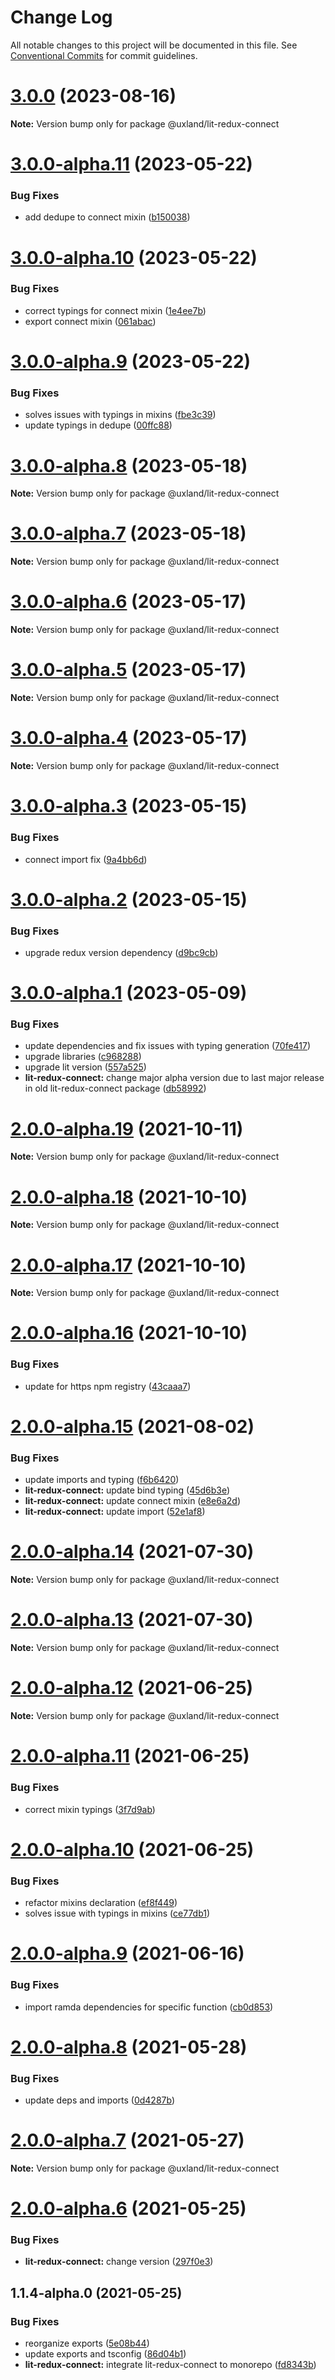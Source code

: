 # Change Log

All notable changes to this project will be documented in this file.
See [Conventional Commits](https://conventionalcommits.org) for commit guidelines.

# [3.0.0](https://github.com/uxland/lit/compare/@uxland/lit-redux-connect@3.0.0-alpha.11...@uxland/lit-redux-connect@3.0.0) (2023-08-16)

**Note:** Version bump only for package @uxland/lit-redux-connect





# [3.0.0-alpha.11](https://github.com/uxland/lit/compare/@uxland/lit-redux-connect@3.0.0-alpha.10...@uxland/lit-redux-connect@3.0.0-alpha.11) (2023-05-22)


### Bug Fixes

* add dedupe to connect mixin ([b150038](https://github.com/uxland/lit/commit/b150038c240f6faed74be339c499cb67cacb3589))





# [3.0.0-alpha.10](https://github.com/uxland/lit/compare/@uxland/lit-redux-connect@3.0.0-alpha.9...@uxland/lit-redux-connect@3.0.0-alpha.10) (2023-05-22)


### Bug Fixes

* correct typings for connect mixin ([1e4ee7b](https://github.com/uxland/lit/commit/1e4ee7bd737ab7a54151b8d152c78822f9a4aeb0))
* export connect mixin ([061abac](https://github.com/uxland/lit/commit/061abac372dfb02600684e19aa9ebc89e72d5587))





# [3.0.0-alpha.9](https://github.com/uxland/lit/compare/@uxland/lit-redux-connect@3.0.0-alpha.8...@uxland/lit-redux-connect@3.0.0-alpha.9) (2023-05-22)


### Bug Fixes

* solves issues with typings in mixins ([fbe3c39](https://github.com/uxland/lit/commit/fbe3c39e121acfe2d70fe12434e5e53125a2c651))
* update typings in dedupe ([00ffc88](https://github.com/uxland/lit/commit/00ffc881f9335ad63cf2c8687cae9426408eadba))





# [3.0.0-alpha.8](https://github.com/uxland/lit/compare/@uxland/lit-redux-connect@3.0.0-alpha.7...@uxland/lit-redux-connect@3.0.0-alpha.8) (2023-05-18)

**Note:** Version bump only for package @uxland/lit-redux-connect





# [3.0.0-alpha.7](https://github.com/uxland/lit/compare/@uxland/lit-redux-connect@3.0.0-alpha.6...@uxland/lit-redux-connect@3.0.0-alpha.7) (2023-05-18)

**Note:** Version bump only for package @uxland/lit-redux-connect





# [3.0.0-alpha.6](https://github.com/uxland/lit/compare/@uxland/lit-redux-connect@3.0.0-alpha.5...@uxland/lit-redux-connect@3.0.0-alpha.6) (2023-05-17)

**Note:** Version bump only for package @uxland/lit-redux-connect





# [3.0.0-alpha.5](https://github.com/uxland/lit/compare/@uxland/lit-redux-connect@3.0.0-alpha.4...@uxland/lit-redux-connect@3.0.0-alpha.5) (2023-05-17)

**Note:** Version bump only for package @uxland/lit-redux-connect





# [3.0.0-alpha.4](https://github.com/uxland/lit/compare/@uxland/lit-redux-connect@3.0.0-alpha.3...@uxland/lit-redux-connect@3.0.0-alpha.4) (2023-05-17)

**Note:** Version bump only for package @uxland/lit-redux-connect





# [3.0.0-alpha.3](https://github.com/uxland/lit/compare/@uxland/lit-redux-connect@3.0.0-alpha.2...@uxland/lit-redux-connect@3.0.0-alpha.3) (2023-05-15)


### Bug Fixes

* connect import fix ([9a4bb6d](https://github.com/uxland/lit/commit/9a4bb6d014687264df8653a80726f9d0f6cda7c6))





# [3.0.0-alpha.2](https://github.com/uxland/lit/compare/@uxland/lit-redux-connect@3.0.0-alpha.1...@uxland/lit-redux-connect@3.0.0-alpha.2) (2023-05-15)


### Bug Fixes

* upgrade redux version dependency ([d9bc9cb](https://github.com/uxland/lit/commit/d9bc9cb119f8f857b2e55962af64f6185dc484c6))





# [3.0.0-alpha.1](https://github.com/uxland/lit/compare/@uxland/lit-redux-connect@2.0.0-alpha.19...@uxland/lit-redux-connect@3.0.0-alpha.1) (2023-05-09)


### Bug Fixes

* update dependencies and fix issues with typing generation ([70fe417](https://github.com/uxland/lit/commit/70fe4175dfe186384898a4e243128f3948fe44c4))
* upgrade libraries ([c968288](https://github.com/uxland/lit/commit/c9682888a3d3fc2e730fdabcda1e84be633cb2c7))
* upgrade lit version ([557a525](https://github.com/uxland/lit/commit/557a525f3ceae6525b2bd2d336ea3feb52e6e26a))
* **lit-redux-connect:** change major alpha version due to last major release in old lit-redux-connect package ([db58992](https://github.com/uxland/lit/commit/db5899254e603c6b4c96a8093bfeed730c67eceb))





# [2.0.0-alpha.19](https://github.com/uxland/lit/compare/@uxland/lit-redux-connect@2.0.0-alpha.18...@uxland/lit-redux-connect@2.0.0-alpha.19) (2021-10-11)

**Note:** Version bump only for package @uxland/lit-redux-connect





# [2.0.0-alpha.18](https://github.com/uxland/lit/compare/@uxland/lit-redux-connect@2.0.0-alpha.17...@uxland/lit-redux-connect@2.0.0-alpha.18) (2021-10-10)

**Note:** Version bump only for package @uxland/lit-redux-connect





# [2.0.0-alpha.17](https://github.com/uxland/lit/compare/@uxland/lit-redux-connect@2.0.0-alpha.16...@uxland/lit-redux-connect@2.0.0-alpha.17) (2021-10-10)

**Note:** Version bump only for package @uxland/lit-redux-connect





# [2.0.0-alpha.16](https://github.com/uxland/lit/compare/@uxland/lit-redux-connect@2.0.0-alpha.15...@uxland/lit-redux-connect@2.0.0-alpha.16) (2021-10-10)


### Bug Fixes

* update for https npm registry ([43caaa7](https://github.com/uxland/lit/commit/43caaa7115605279ee77f92a89113ee8940a4941))





# [2.0.0-alpha.15](https://github.com/uxland/lit/compare/@uxland/lit-redux-connect@2.0.0-alpha.14...@uxland/lit-redux-connect@2.0.0-alpha.15) (2021-08-02)


### Bug Fixes

* update imports and typing ([f6b6420](https://github.com/uxland/lit/commit/f6b6420e4e1f68f15d4bb8f18d4935aaf15a90ff))
* **lit-redux-connect:** update bind typing ([45d6b3e](https://github.com/uxland/lit/commit/45d6b3e0e578d506b10b84b49c0395e90a17e50e))
* **lit-redux-connect:** update connect mixin ([e8e6a2d](https://github.com/uxland/lit/commit/e8e6a2d31436663d668886092e5ee455f24b10e5))
* **lit-redux-connect:** update import ([52e1af8](https://github.com/uxland/lit/commit/52e1af8f6bff22f649a3bb3b9deab1de163dfbc1))





# [2.0.0-alpha.14](https://github.com/uxland/lit/compare/@uxland/lit-redux-connect@2.0.0-alpha.13...@uxland/lit-redux-connect@2.0.0-alpha.14) (2021-07-30)

**Note:** Version bump only for package @uxland/lit-redux-connect





# [2.0.0-alpha.13](https://github.com/uxland/lit/compare/@uxland/lit-redux-connect@2.0.0-alpha.12...@uxland/lit-redux-connect@2.0.0-alpha.13) (2021-07-30)

**Note:** Version bump only for package @uxland/lit-redux-connect





# [2.0.0-alpha.12](https://github.com/uxland/lit/compare/@uxland/lit-redux-connect@2.0.0-alpha.11...@uxland/lit-redux-connect@2.0.0-alpha.12) (2021-06-25)

**Note:** Version bump only for package @uxland/lit-redux-connect





# [2.0.0-alpha.11](https://github.com/uxland/lit/compare/@uxland/lit-redux-connect@2.0.0-alpha.10...@uxland/lit-redux-connect@2.0.0-alpha.11) (2021-06-25)


### Bug Fixes

* correct mixin typings ([3f7d9ab](https://github.com/uxland/lit/commit/3f7d9abca478328e4b06ab2a908f2c3b34b0a78f))





# [2.0.0-alpha.10](https://github.com/uxland/lit/compare/@uxland/lit-redux-connect@2.0.0-alpha.9...@uxland/lit-redux-connect@2.0.0-alpha.10) (2021-06-25)


### Bug Fixes

* refactor mixins declaration ([ef8f449](https://github.com/uxland/lit/commit/ef8f449337f416c54e3196109656a72d0e836dbc))
* solves issue with typings in mixins ([ce77db1](https://github.com/uxland/lit/commit/ce77db16e4d7f413d3a39ba986941905b78e1614))





# [2.0.0-alpha.9](https://github.com/uxland/lit/compare/@uxland/lit-redux-connect@2.0.0-alpha.8...@uxland/lit-redux-connect@2.0.0-alpha.9) (2021-06-16)


### Bug Fixes

* import ramda dependencies for specific function ([cb0d853](https://github.com/uxland/lit/commit/cb0d8530ac56848fddb99eea10165a66526d51e5))





# [2.0.0-alpha.8](https://github.com/uxland/lit/compare/@uxland/lit-redux-connect@2.0.0-alpha.7...@uxland/lit-redux-connect@2.0.0-alpha.8) (2021-05-28)


### Bug Fixes

* update deps and imports ([0d4287b](https://github.com/uxland/lit/commit/0d4287b2b11bab8f8d6358dac57ce16ae5579bde))





# [2.0.0-alpha.7](https://github.com/uxland/lit/compare/@uxland/lit-redux-connect@2.0.0-alpha.6...@uxland/lit-redux-connect@2.0.0-alpha.7) (2021-05-27)

**Note:** Version bump only for package @uxland/lit-redux-connect





# [2.0.0-alpha.6](https://github.com/uxland/lit/compare/@uxland/lit-redux-connect@1.1.4-alpha.0...@uxland/lit-redux-connect@2.0.0-alpha.6) (2021-05-25)


### Bug Fixes

* **lit-redux-connect:** change version ([297f0e3](https://github.com/uxland/lit/commit/297f0e3cea7bb2bb130bdddb69d0836fc3e41bfa))





## 1.1.4-alpha.0 (2021-05-25)


### Bug Fixes

* reorganize exports ([5e08b44](https://github.com/uxland/lit/commit/5e08b44998179d4801ee679d03735eca90bcd9e1))
* update exports and tsconfig ([86d04b1](https://github.com/uxland/lit/commit/86d04b1a86be5bb25ae795a1154dc4de277e0fe7))
* **lit-redux-connect:** integrate lit-redux-connect to monorepo ([fd8343b](https://github.com/uxland/lit/commit/fd8343b7f3632b8c9794f5311d334f9f3ba06820))
